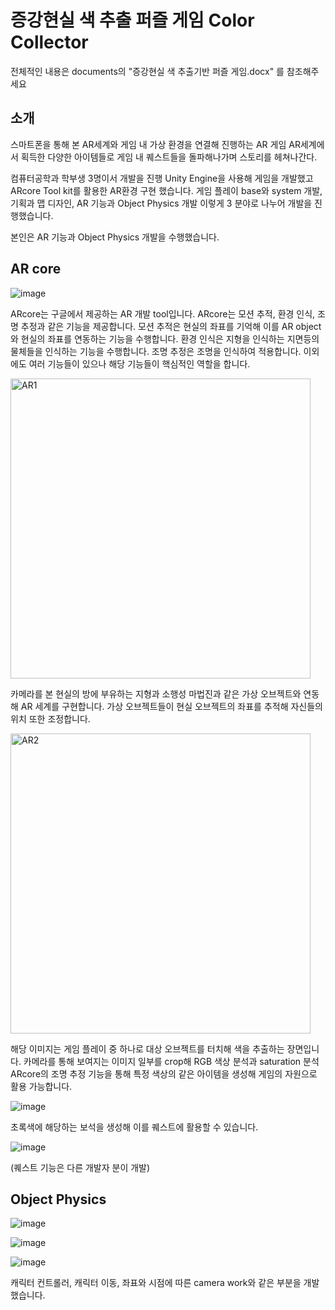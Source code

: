 # 증강현실 색 추출 퍼즐 게임 Color Collector
전체적인 내용은 documents의 "증강현실 색 추출기반 퍼즐 게임.docx" 를 참조해주세요

## 소개
스마트폰을 통해 본 AR세계와 게임 내 가상 환경을 연결해 진행하는 AR 게임
AR세계에서 획득한 다양한 아이템들로 게임 내 퀘스트들을 돌파해나가며 스토리를 헤쳐나간다.

컴퓨터공학과 학부생 3명이서 개발을 진행
Unity Engine을 사용해 게임을 개발했고 ARcore Tool kit를 활용한 AR환경 구현 했습니다.
게임 플레이 base와 system 개발, 기획과 맵 디자인, AR 기능과 Object Physics 개발
이렇게 3 분야로 나누어 개발을 진행했습니다.

본인은 AR 기능과 Object Physics 개발을 수행했습니다.


## AR core
![image](https://user-images.githubusercontent.com/56705742/126890327-d92f3683-9359-4cf0-8c79-1f526110b962.png)

ARcore는 구글에서 제공하는 AR 개발 tool입니다.
ARcore는 모션 추적, 환경 인식, 조명 추정과 같은 기능을 제공합니다.
모션 추적은 현실의 좌표를 기억해 이를 AR object와 현실의 좌표를 연동하는 기능을 수행합니다.
환경 인식은 지형을 인식하는 지면등의 물체들을 인식하는 기능을 수행합니다.
조명 추정은 조명을 인식하여 적용합니다.
이외에도 여러 기능들이 있으나 해당 기능들이 핵심적인 역할을 합니다.

<img width="480" alt="AR1" src="https://user-images.githubusercontent.com/56705742/126890432-622d7219-91c3-4d8a-9c4e-f3920d3a0dde.png">
 
카메라를 본 현실의 방에 부유하는 지형과 소행성 마법진과 같은 가상 오브젝트와 연동해 AR 세계를 구현합니다.
가상 오브젝트들이 현실 오브젝트의 좌표를 추적해 자신들의 위치 또한 조정합니다.

<img width="480" alt="AR2" src="https://user-images.githubusercontent.com/56705742/126891015-014bed44-6781-4a4b-bb02-b03e23d610b9.png">
 
해당 이미지는 게임 플레이 중 하나로 대상 오브젝트를 터치해 색을 추출하는 장면입니다.
카메라를 통해 보여지는 이미지 일부를 crop해 RGB 색상 분석과 saturation 분석 ARcore의 조명 추정 기능을 통해
특정 색상의  같은 아이템을 생성해 게임의 자원으로 활용 가능합니다.
 
![image](https://user-images.githubusercontent.com/56705742/126891264-b9e2dbf2-7396-4767-bdd5-29268b6afb0d.png)
  
초록색에 해당하는 보석을 생성해 이를 퀘스트에 활용할 수 있습니다.

 ![image](https://user-images.githubusercontent.com/56705742/126891299-052a75dc-443c-450c-a8fc-da6cb80f4869.png)

(퀘스트 기능은 다른 개발자 분이 개발)

## Object Physics

![image](https://user-images.githubusercontent.com/56705742/126892217-d23d9c0e-6de1-4502-b0ab-002249951581.png)

![image](https://user-images.githubusercontent.com/56705742/126892220-2e4746ee-f154-4d13-b63c-5d421b6b0042.png)

![image](https://user-images.githubusercontent.com/56705742/126892223-bd6390e9-2de3-4661-affe-cf33eb6b0dd1.png)

 캐릭터 컨트롤러, 캐릭터 이동, 좌표와 시점에 따른 camera work와 같은 부분을 개발했습니다.
 
 
 
